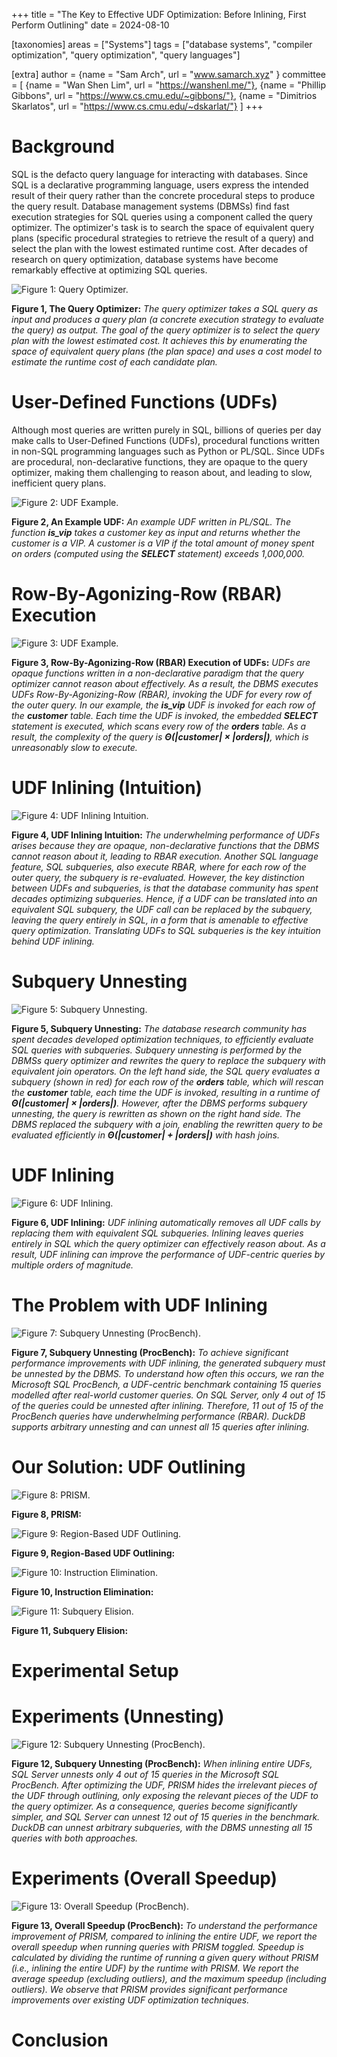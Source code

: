 +++
title = "The Key to Effective UDF Optimization: Before Inlining, First Perform Outlining"
date = 2024-08-10

[taxonomies]
areas = ["Systems"]
tags = ["database systems", "compiler optimization", "query optimization", "query languages"]

[extra]
author = {name = "Sam Arch", url = "www.samarch.xyz" }
committee = [
    {name = "Wan Shen Lim", url = "https://wanshenl.me/"},
    {name = "Phillip Gibbons", url = "https://www.cs.cmu.edu/~gibbons/"},
    {name = "Dimitrios Skarlatos", url = "https://www.cs.cmu.edu/~dskarlat/"}
]
+++

# Background

SQL is the defacto query language for interacting with databases. Since SQL is a declarative programming language, users express the intended result of their query rather than the concrete procedural steps to produce the query result. Database management systems (DBMSs) find fast execution strategies for SQL queries using a component called the query optimizer. The optimizer's task is to search the space of equivalent query plans (specific procedural strategies to retrieve the result of a query) and select the plan with the lowest estimated runtime cost. After decades of research on query optimization, database systems have become remarkably effective at optimizing SQL queries.

![Figure 1: Query Optimizer.](optimizer.png)
<p style="text-align: left;">
<b>Figure 1, The Query Optimizer:</b>
<em>
The query optimizer takes a SQL query as input and produces a query plan
 (a concrete execution strategy to evaluate the query) as output. The goal of the query optimizer is to select the query plan with the lowest estimated cost. It achieves this by enumerating the space of equivalent query plans (the plan space) and uses a cost model to estimate the runtime cost of each candidate plan.
</em></p>

# User-Defined Functions (UDFs)

Although most queries are written purely in SQL, billions of queries per day make calls to User-Defined Functions (UDFs), procedural functions written in non-SQL programming languages such as Python or PL/SQL. Since UDFs are procedural, non-declarative functions, they are opaque to the query optimizer, making them challenging to reason about, and leading to slow, inefficient query plans.

![Figure 2: UDF Example.](udf.png)
<p style="text-align: left;">
<b>Figure 2, An Example UDF:</b>
<em>
An example UDF written in PL/SQL. The function <b>is_vip</b>
takes a customer key as input and returns whether the customer is a VIP.
A customer is a VIP if the total amount of money spent 
on orders (computed using the <b>SELECT</b> statement) exceeds 1,000,000.
</em></p>

# Row-By-Agonizing-Row (RBAR) Execution

![Figure 3: UDF Example.](rbar.png)
<p style="text-align: left;">
<b>Figure 3, Row-By-Agonizing-Row (RBAR) Execution of UDFs:</b>
<em>
UDFs are opaque functions written in a non-declarative paradigm that 
the query optimizer cannot reason about effectively.
As a result, the DBMS executes UDFs Row-By-Agonizing-Row (RBAR), invoking the 
UDF for every row of the outer query. In our example, the <b>is_vip</b> UDF
is invoked for each row of the <b>customer</b> table. Each time the UDF is invoked, 
the embedded <b>SELECT</b> statement is executed, which scans every row of the
<b>orders</b> table. As a result, the complexity of the query is <b>Θ(|customer| × |orders|)</b>, which is unreasonably slow to execute. 
</em></p>

# UDF Inlining (Intuition)

![Figure 4: UDF Inlining Intuition.](intuition.png)
<p style="text-align: left;">
<b>Figure 4, UDF Inlining Intuition:</b>
<em>
The underwhelming performance of UDFs arises because they are opaque, non-declarative 
functions that the DBMS cannot reason about it, leading to RBAR execution. 
Another SQL language feature, SQL subqueries, also execute RBAR, where for each row of the outer query, the subquery is re-evaluated. However, the key distinction between UDFs and subqueries, is that the database community has spent decades optimizing subqueries. Hence, if a UDF can be translated into an equivalent SQL subquery, the UDF call can be replaced by  the subquery, leaving the query entirely in SQL, in a form that is amenable to effective query optimization. Translating UDFs to SQL subqueries is the key intuition behind UDF inlining.
</em></p>

# Subquery Unnesting

![Figure 5: Subquery Unnesting.](subquery.png)
<p style="text-align: left;">
<b>Figure 5, Subquery Unnesting:</b>
<em>
The database research community has spent decades developed optimization techniques, to efficiently evaluate SQL queries with subqueries. Subquery unnesting is performed by the DBMSs query optimizer and rewrites the query to replace the subquery with equivalent join operators. On the left hand side, the SQL query evaluates a subquery (shown in red)
for each row of the <b>orders</b> table, which will rescan the <b>customer</b> table,
each time the UDF is invoked, resulting in a runtime of <b>Θ(|customer| × |orders|)</b>. However, after the DBMS performs subquery unnesting,
the query is rewritten as shown on the right hand side. The DBMS replaced the subquery
with a join, enabling the rewritten query to be evaluated efficiently in <b>Θ(|customer| + |orders|)</b> with hash joins.</em></p>

# UDF Inlining

![Figure 6: UDF Inlining.](inlining.png)
<p style="text-align: left;">
<b>Figure 6, UDF Inlining:</b>
<em>
UDF inlining automatically removes all UDF calls by replacing
them with equivalent SQL subqueries. Inlining
leaves queries entirely in SQL which the query optimizer can effectively reason about. As a result, UDF inlining can improve the performance of UDF-centric queries
by multiple orders of magnitude.
</em></p>

# The Problem with UDF Inlining

![Figure 7: Subquery Unnesting (ProcBench).](cant-unnest.png)
<p style="text-align: left;">
<b>Figure 7, Subquery Unnesting (ProcBench):</b>
<em>
To achieve significant performance improvements with UDF inlining, the generated 
subquery must be unnested by the DBMS. To understand how often this occurs, we
ran the Microsoft SQL ProcBench, a UDF-centric benchmark containing 15 queries 
modelled after real-world customer queries. On SQL Server, only 4 out of 15 of the 
queries could be unnested after inlining. Therefore, 11 out of 15 of the ProcBench
 queries have underwhelming performance (RBAR). DuckDB supports arbitrary unnesting
  and can unnest all 15 queries after inlining.
</em></p>

# Our Solution: UDF Outlining

![Figure 8: PRISM.](prism.png)
<p style="text-align: left;">
<b>Figure 8, PRISM:</b>
<em>
</em></p>

![Figure 9: Region-Based UDF Outlining.](outlining.png)
<p style="text-align: left;">
<b>Figure 9, Region-Based UDF Outlining:</b>
<em>
</em></p>

![Figure 10: Instruction Elimination.](instruction.png)
<p style="text-align: left;">
<b>Figure 10, Instruction Elimination:</b>
<em>
</em></p>

![Figure 11: Subquery Elision.](elision.png)
<p style="text-align: left;">
<b>Figure 11, Subquery Elision:</b>
<em>
</em></p>

# Experimental Setup

# Experiments (Unnesting)

![Figure 12: Subquery Unnesting (ProcBench).](unnest.png)
<p style="text-align: left;">
<b>Figure 12, Subquery Unnesting (ProcBench):</b>
<em>
When inlining entire UDFs, SQL Server unnests only 4 out of 15 queries in the
Microsoft SQL ProcBench. After optimizing the UDF, PRISM hides the irrelevant
pieces of the UDF through outlining, only exposing the relevant pieces of the
UDF to the query optimizer. As a consequence, queries become significantly simpler,
and SQL Server can unnest 12 out of 15 queries in the benchmark. DuckDB can
unnest arbitrary subqueries, with the DBMS unnesting all 15 queries with both approaches.
</em></p>

# Experiments (Overall Speedup)

![Figure 13: Overall Speedup (ProcBench).](speedup.png)
<p style="text-align: left;">
<b>Figure 13, Overall Speedup (ProcBench):</b>
<em>
To understand the performance improvement of PRISM, compared to inlining the entire UDF,
we report the overall speedup when running queries with PRISM toggled. Speedup is calculated by dividing the runtime of running a given query without PRISM (i.e., inlining the entire UDF) by the runtime with PRISM. We report the average speedup (excluding outliers), and the maximum speedup (including outliers). We observe that PRISM provides significant performance improvements over existing UDF optimization techniques.
</em></p>

# Conclusion